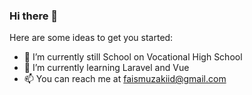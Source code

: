 ### Hi there 👋


Here are some ideas to get you started:

- 🔭 I’m currently still School on Vocational High School
- 🌱 I’m currently learning Laravel and Vue
- 📫 You can reach me at faismuzakiid@gmail.com

